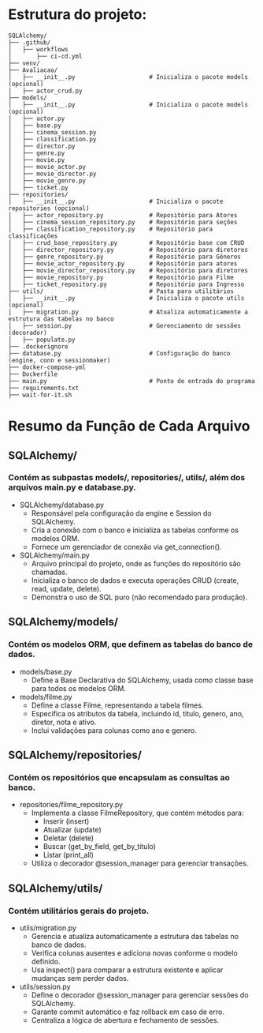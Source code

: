 # Estrutura do projeto:

~~~~ 
SQLAlchemy/
├── .github/
│   ├── workflows
│       ├── ci-cd.yml
├── venv/
├── Avaliacao/
│   ├── __init__.py                     # Inicializa o pacote models (opcional)
│   ├── actor_crud.py
├── models/
│   ├── __init__.py                     # Inicializa o pacote models (opcional)
│   ├── actor.py
│   ├── base.py
│   ├── cinema_session.py
│   ├── classification.py
│   ├── director.py
│   ├── genre.py
│   ├── movie.py
│   ├── movie_actor.py
│   ├── movie_director.py
│   ├── movie_genre.py
│   ├── ticket.py
├── repositories/
│   ├── __init__.py                     # Inicializa o pacote repositories (opcional)
│   ├── actor_repository.py             # Repositório para Atores
│   ├── cinema_session_repository.py    # Repositório para seções
│   ├── classification_repository.py    # Repositório para classificações
│   ├── crud_base_repository.py         # Repositório base com CRUD
│   ├── director_repository.py          # Repositório para diretores
│   ├── genre_repository.py             # Repositório para Gêneros 
│   ├── movie_actor_repository.py       # Repositório para atores
│   ├── movie_director_repository.py    # Repositório para diretores
│   ├── movie_repository.py             # Repositório para Filme
│   ├── ticket_repository.py            # Repositório para Ingresso 
├── utils/                              # Pasta para utilitários
│   ├── __init__.py                     # Inicializa o pacote utils (opcional)
│   ├── migration.py                    # Atualiza automaticamente a estrutura das tabelas no banco
│   ├── session.py                      # Gerenciamento de sessões (decorador)
│   ├── populate.py 
├── .dockerignore 
├── database.py                         # Configuração do banco (engine, conn e sessionmaker)
├── docker-compose-yml 
├── Dockerfile
├── main.py                             # Ponto de entrada do programa
├── requirements.txt
├── wait-for-it.sh
~~~~

# Resumo da Função de Cada Arquivo
## SQLAlchemy/
### Contém as subpastas models/, repositories/, utils/, além dos arquivos main.py e database.py.
- SQLAlchemy/database.py
     - Responsável pela configuração da engine e Session do SQLAlchemy.
     - Cria a conexão com o banco e inicializa as tabelas conforme os modelos ORM.
     - Fornece um gerenciador de conexão via get_connection().
- SQLAlchemy/main.py
     - Arquivo principal do projeto, onde as funções do repositório são chamadas.
     - Inicializa o banco de dados e executa operações CRUD (create, read, update, delete).
     - Demonstra o uso de SQL puro (não recomendado para produção).

## SQLAlchemy/models/
### Contém os modelos ORM, que definem as tabelas do banco de dados.
- models/base.py
    - Define a Base Declarativa do SQLAlchemy, usada como classe base para todos os modelos ORM.
- models/filme.py
    - Define a classe Filme, representando a tabela filmes.
    - Especifica os atributos da tabela, incluindo id, titulo, genero, ano, diretor, nota e ativo.
    - Inclui validações para colunas como ano e genero.

## SQLAlchemy/repositories/
### Contém os repositórios que encapsulam as consultas ao banco.
- repositories/filme_repository.py
    - Implementa a classe FilmeRepository, que contém métodos para:
        - Inserir (insert)
        - Atualizar (update)
        - Deletar (delete)
        - Buscar (get_by_field, get_by_titulo)
        - Listar (print_all)
    - Utiliza o decorador @session_manager para gerenciar transações.

## SQLAlchemy/utils/
### Contém utilitários gerais do projeto.
- utils/migration.py
    - Gerencia e atualiza automaticamente a estrutura das tabelas no banco de dados.
    - Verifica colunas ausentes e adiciona novas conforme o modelo definido.
    - Usa inspect() para comparar a estrutura existente e aplicar mudanças sem perder dados.
- utils/session.py
    - Define o decorador @session_manager para gerenciar sessões do SQLAlchemy.
    - Garante commit automático e faz rollback em caso de erro.
    - Centraliza a lógica de abertura e fechamento de sessões.
